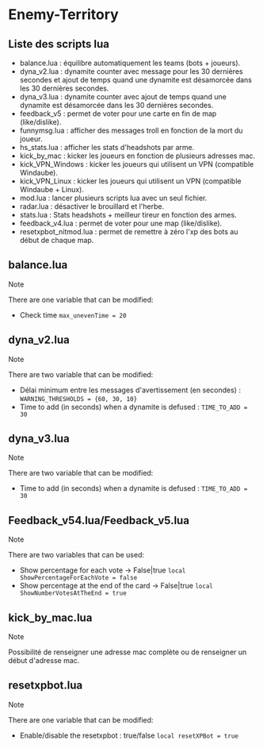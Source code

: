 # Enemy-Territory

## Liste des scripts lua
+ balance.lua : équilibre automatiquement les teams (bots + joueurs).
+ dyna_v2.lua : dynamite counter avec message pour les 30 dernières secondes et ajout de temps quand une dynamite est désamorcée dans les 30 dernières secondes.
+ dyna_v3.lua : dynamite counter avec ajout de temps quand une dynamite est désamorcée dans les 30 dernières secondes.
+ feedback_v5 : permet de voter pour une carte en fin de map (like/dislike).
+ funnymsg.lua : afficher des messages troll en fonction de la mort du joueur.
+ hs_stats.lua : afficher les stats d'headshots par arme.
+ kick_by_mac : kicker les joueurs en fonction de plusieurs adresses mac.
+ kick_VPN_Windows : kicker les joueurs qui utilisent un VPN (compatible Windaube).
+ kick_VPN_Linux : kicker les joueurs qui utilisent un VPN (compatible Windaube + Linux).
+ mod.lua : lancer plusieurs scripts lua avec un seul fichier.
+ radar.lua : désactiver le brouillard et l'herbe.
+ stats.lua : Stats headshots + meilleur tireur en fonction des armes.
+ feedback_v4.lua : permet de voter pour une map (like/dislike).
+ resetxpbot_nitmod.lua : permet de remettre à zéro l'xp des bots au début de chaque map.

## balance.lua
> [!NOTE]
> There are one variable that can be modified:
>+ Check time 
>```max_unevenTime = 20```

## dyna_v2.lua
> [!NOTE]
> There are two variable that can be modified:
>+ Délai minimum entre les messages d'avertissement (en secondes) :
>```WARNING_THRESHOLDS = {60, 30, 10}```
>+ Time to add (in seconds) when a dynamite is defused :
>```TIME_TO_ADD = 30```

## dyna_v3.lua
> [!NOTE]
> There are two variable that can be modified:
>+ Time to add (in seconds) when a dynamite is defused :
>```TIME_TO_ADD = 30```

## Feedback_v54.lua/Feedback_v5.lua
> [!NOTE]
> There are two variables that can be used:
>+ Show percentage for each vote -> False|true
>```local ShowPercentageForEachVote = false```
>+ Show percentage at the end of the card -> False|true
>```local ShowNumberVotesAtTheEnd = true```

## kick_by_mac.lua
> [!NOTE]
> Possibilité de renseigner une adresse mac complète ou de renseigner un début d'adresse mac.

## resetxpbot.lua
> [!NOTE]
> There are one variable that can be modified:
>+ Enable/disable the resetxpbot : true/false
>```local resetXPBot = true```
